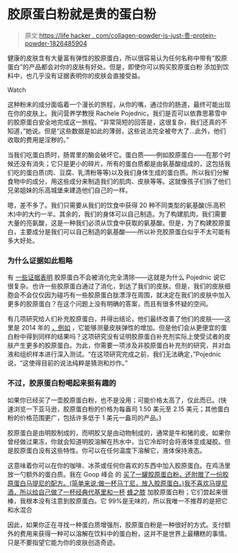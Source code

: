 # 胶原蛋白粉就是贵的蛋白粉

> 原文:[https://life hacker . com/collagen-powder-is-just-贵-protein-powder-1826485904](https://lifehacker.com/collagen-powder-is-just-expensive-protein-powder-1826485904)

健康的皮肤含有大量富有弹性的胶原蛋白，所以很容易认为任何名称中带有“胶原蛋白”的产品都会对你的皮肤有好处。但是，即使你可以购买胶原蛋白粉 添加到饮料中，也几乎没有证据表明你的皮肤会直接受益。

Watch

这种粉末的成分面临着一个漫长的旅程，从你的嘴，通过你的肠道，最终可能出现在你的皮肤上。我问营养学教授 Rachele Pojednic，我们是否可以依靠思慕雪中的胶原蛋白安全地完成这一旅程。“非常简短的回答是，这很复杂，我们还真的不知道，”她说。但是“这些数据是如此的薄弱，这些说法完全被夸大了...此外，他们收取的费用是淫秽的。”

当我们吃蛋白质时，肠胃里的酶会破坏它。蛋白质——例如胶原蛋白——在那个时候还没有消失；它只是更小的碎片。所有的蛋白质都是由氨基酸组成的，这包括我们吃的蛋白质(肉、豆腐、乳清粉等等)以及我们身体生成的蛋白质。所以我们分解食物中的成分，用这些成分来制造我们的肌肉、皮肤等等。这就像孩子们拆了他们兄弟姐妹的乐高城堡来建造他们自己的一样。

嗯，差不多了。我们只需要从我们的饮食中获得 20 种不同类型的氨基酸(乐高积木)中的大约一半。其余的，我们的身体可以自己制造。为了构建肌肉，我们需要大量的亮氨酸，这是一种我们必须从饮食中获取的氨基酸。但是，为了构建胶原蛋白，主要成分是我们可以自己制造的氨基酸——所以补充胶原蛋白似乎不太可能有多大好处。

### 为什么证据如此粗略

有 [一些证据表明](https://benthamopen.com/contents/pdf/TONUTRAJ/TONUTRAJ-8-29.pdf) 胶原蛋白不会被消化完全清除——这就是为什么 Pojednic 说它很复杂。也许一些胶原蛋白通过了消化，到达了我们的皮肤。但是，我们的皮肤细胞会不会仅仅因为碰巧有一些胶原蛋白肽漂浮在周围，就决定在我们的皮肤中加入更多的胶原蛋白？在这个问题上没有明确的答案，而且有很多怀疑的空间。

有几项研究给人们补充胶原蛋白，并得出结论，他们最终改善了他们的皮肤——这里是 2014 年的 [，例如](https://www.ncbi.nlm.nih.gov/pubmed/23949208) ，它能够测量皮肤弹性的增加。但是他们会从更便宜的蛋白粉中得到同样的结果吗？这项研究没有证明胶原蛋白补充剂实际上使受试者的皮肤产生更多的胶原蛋白。为此，你需要一项涉及非胶原蛋白补充剂的研究，并对血液和组织样本进行深入测试。“在这项研究完成之前，我们无法确定，”Pojednic 说，“这使得目前的说法纯粹是猜测和炒作。”

### 不过，胶原蛋白粉喝起来挺有趣的

如果你已经买了一壶胶原蛋白粉，也不是没用；可能价格太高了，仅此而已。(快速浏览一下亚马逊，胶原蛋白粉的价格为每盎司 1.50 美元至 2.15 美元；其他蛋白粉的价格范围更广，包括许多低于 1 美元一盎司的产品。)

胶原蛋白是由明胶制成的，而明胶又是由动物制成的，通常是牛和猪的皮。如果你曾经做过果冻，你就会知道明胶溶解在热水中，当它冷却时会将液体变成凝胶。但是胶原蛋白没有这些特性。你可以在任何温度下溶解它，液体保持液态。

这意味着你可以在你的咖啡、冰茶或任何你喜欢的东西中加入胶原蛋白。在鸡汤里放一勺额外的蛋白质。我在 Goop 峰会 的 [买了一罐胶原蛋白粉，还附赠了一份胶原蛋白马提尼的配方。(简单来说:做一杯马丁尼，放入胶原蛋白。)我不喜欢马提尼酒，所以给自己做了一杯经典代基里和一杯](https://vitals.lifehacker.com/i-went-on-a-quest-for-legit-health-tips-at-gwyneth-s-go-1796136053) [蜂之膝](https://lifehacker.com/3-ingredient-happy-hour-the-bees-knees-1796370002) 加胶原蛋白粉；它们尝起来很棒，我根本没有注意到胶原蛋白。它 99%是无味的，所以我唯一不推荐的是把它和水混合

因此，如果你正在寻找一种蛋白质增强剂，胶原蛋白粉是一种很好的方式。支付额外的费用来获得一种可以溶解在饮料中的蛋白粉，这并不是世界上最糟糕的事情。只是不要指望它能为你的皮肤创造奇迹。